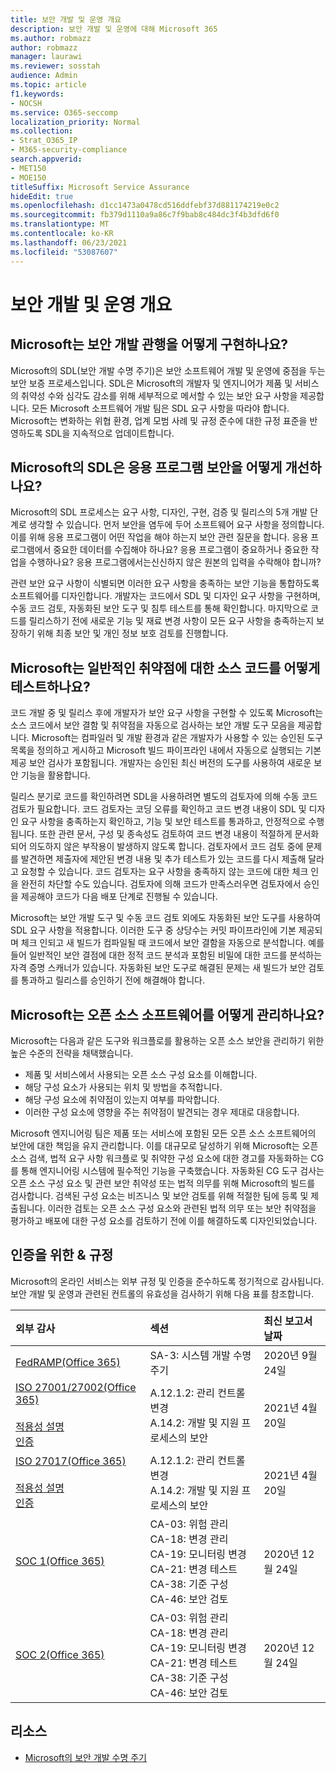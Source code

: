 ```yaml
---
title: 보안 개발 및 운영 개요
description: 보안 개발 및 운영에 대해 Microsoft 365
ms.author: robmazz
author: robmazz
manager: laurawi
ms.reviewer: sosstah
audience: Admin
ms.topic: article
f1.keywords:
- NOCSH
ms.service: O365-seccomp
localization_priority: Normal
ms.collection:
- Strat_O365_IP
- M365-security-compliance
search.appverid:
- MET150
- MOE150
titleSuffix: Microsoft Service Assurance
hideEdit: true
ms.openlocfilehash: d1cc1473a0478cd516ddfebf37d881174219e0c2
ms.sourcegitcommit: fb379d1110a9a86c7f9bab8c484dc3f4b3dfd6f0
ms.translationtype: MT
ms.contentlocale: ko-KR
ms.lasthandoff: 06/23/2021
ms.locfileid: "53087607"
---
```

# <a name="security-development-and-operations-overview"></a>보안 개발 및 운영 개요

## <a name="how-does-microsoft-implement-secure-development-practices"></a>Microsoft는 보안 개발 관행을 어떻게 구현하나요?

Microsoft의 SDL(보안 개발 수명 주기)은 보안 소프트웨어 개발 및 운영에 중점을 두는 보안 보증 프로세스입니다. SDL은 Microsoft의 개발자 및 엔지니어가 제품 및 서비스의 취약성 수와 심각도 감소를 위해 세부적으로 메서할 수 있는 보안 요구 사항을 제공합니다. 모든 Microsoft 소프트웨어 개발 팀은 SDL 요구 사항을 따라야 합니다. Microsoft는 변화하는 위협 환경, 업계 모범 사례 및 규정 준수에 대한 규정 표준을 반영하도록 SDL을 지속적으로 업데이트합니다.

## <a name="how-does-microsofts-sdl-improve-application-security"></a>Microsoft의 SDL은 응용 프로그램 보안을 어떻게 개선하나요?

Microsoft의 SDL 프로세스는 요구 사항, 디자인, 구현, 검증 및 릴리스의 5개 개발 단계로 생각할 수 있습니다. 먼저 보안을 염두에 두어 소프트웨어 요구 사항을 정의합니다. 이를 위해 응용 프로그램이 어떤 작업을 해야 하는지 보안 관련 질문을 합니다. 응용 프로그램에서 중요한 데이터를 수집해야 하나요? 응용 프로그램이 중요하거나 중요한 작업을 수행하나요? 응용 프로그램에서는신신하지 않은 원본의 입력을 수락해야 합니까?

관련 보안 요구 사항이 식별되면 이러한 요구 사항을 충족하는 보안 기능을 통합하도록 소프트웨어를 디자인합니다. 개발자는 코드에서 SDL 및 디자인 요구 사항을 구현하며, 수동 코드 검토, 자동화된 보안 도구 및 침투 테스트를 통해 확인합니다. 마지막으로 코드를 릴리스하기 전에 새로운 기능 및 재료 변경 사항이 모든 요구 사항을 충족하는지 보장하기 위해 최종 보안 및 개인 정보 보호 검토를 진행합니다.

## <a name="how-does-microsoft-test-source-code-for-common-vulnerabilities"></a>Microsoft는 일반적인 취약점에 대한 소스 코드를 어떻게 테스트하나요?

코드 개발 중 및 릴리스 후에 개발자가 보안 요구 사항을 구현할 수 있도록 Microsoft는 소스 코드에서 보안 결함 및 취약점을 자동으로 검사하는 보안 개발 도구 모음을 제공합니다. Microsoft는 컴파일러 및 개발 환경과 같은 개발자가 사용할 수 있는 승인된 도구 목록을 정의하고 게시하고 Microsoft 빌드 파이프라인 내에서 자동으로 실행되는 기본 제공 보안 검사가 포함됩니다. 개발자는 승인된 최신 버전의 도구를 사용하여 새로운 보안 기능을 활용합니다.

릴리스 분기로 코드를 확인하려면 SDL을 사용하려면 별도의 검토자에 의해 수동 코드 검토가 필요합니다. 코드 검토자는 코딩 오류를 확인하고 코드 변경 내용이 SDL 및 디자인 요구 사항을 충족하는지 확인하고, 기능 및 보안 테스트를 통과하고, 안정적으로 수행됩니다. 또한 관련 문서, 구성 및 종속성도 검토하여 코드 변경 내용이 적절하게 문서화되어 의도하지 않은 부작용이 발생하지 않도록 합니다. 검토자에서 코드 검토 중에 문제를 발견하면 제출자에 제안된 변경 내용 및 추가 테스트가 있는 코드를 다시 제출해 달라고 요청할 수 있습니다. 코드 검토자는 요구 사항을 충족하지 않는 코드에 대한 체크 인을 완전히 차단할 수도 있습니다. 검토자에 의해 코드가 만족스러우면 검토자에서 승인을 제공해야 코드가 다음 배포 단계로 진행될 수 있습니다.

Microsoft는 보안 개발 도구 및 수동 코드 검토 외에도 자동화된 보안 도구를 사용하여 SDL 요구 사항을 적용합니다. 이러한 도구 중 상당수는 커밋 파이프라인에 기본 제공되며 체크 인되고 새 빌드가 컴파일될 때 코드에서 보안 결함을 자동으로 분석합니다. 예를 들어 일반적인 보안 결점에 대한 정적 코드 분석과 포함된 비밀에 대한 코드를 분석하는 자격 증명 스캐너가 있습니다. 자동화된 보안 도구로 해결된 문제는 새 빌드가 보안 검토를 통과하고 릴리스를 승인하기 전에 해결해야 합니다.

## <a name="how-does-microsoft-manage-open-source-software"></a>Microsoft는 오픈 소스 소프트웨어를 어떻게 관리하나요?

Microsoft는 다음과 같은 도구와 워크플로를 활용하는 오픈 소스 보안을 관리하기 위한 높은 수준의 전략을 채택했습니다.

- 제품 및 서비스에서 사용되는 오픈 소스 구성 요소를 이해합니다.
- 해당 구성 요소가 사용되는 위치 및 방법을 추적합니다.
- 해당 구성 요소에 취약점이 있는지 여부를 파악합니다.
- 이러한 구성 요소에 영향을 주는 취약점이 발견되는 경우 제대로 대응합니다.

Microsoft 엔지니어링 팀은 제품 또는 서비스에 포함된 모든 오픈 소스 소프트웨어의 보안에 대한 책임을 유지 관리합니다. 이를 대규모로 달성하기 위해 Microsoft는 오픈 소스 검색, 법적 요구 사항 워크플로 및 취약한 구성 요소에 대한 경고를 자동화하는 CG를 통해 엔지니어링 시스템에 필수적인 기능을 구축했습니다. 자동화된 CG 도구 검사는 오픈 소스 구성 요소 및 관련 보안 취약성 또는 법적 의무를 위해 Microsoft의 빌드를 검사합니다. 검색된 구성 요소는 비즈니스 및 보안 검토를 위해 적절한 팀에 등록 및 제출됩니다. 이러한 검토는 오픈 소스 구성 요소와 관련된 법적 의무 또는 보안 취약점을 평가하고 배포에 대한 구성 요소를 검토하기 전에 이를 해결하도록 디자인되었습니다.

## <a name="related-external-regulations--certifications"></a>인증을 위한 & 규정

Microsoft의 온라인 서비스는 외부 규정 및 인증을 준수하도록 정기적으로 감사됩니다. 보안 개발 및 운영과 관련된 컨트롤의 유효성을 검사하기 위해 다음 표를 참조합니다.

| **외부 감사** | **섹션** | **최신 보고서 날짜** |
|:--------------------|:------------|:-----------------------|
| [FedRAMP(Office 365)](https://compliance.microsoft.com/compliancemanager) | SA-3: 시스템 개발 수명 주기 | 2020년 9월 24일 |
| [ISO 27001/27002(Office 365)](https://servicetrust.microsoft.com/ViewPage/MSComplianceGuideV3?command=Download&downloadType=Document&downloadId=8d625374-4f2d-49f8-9d37-a4281ba98222&tab=7027ead0-3d6b-11e9-b9e1-290b1eb4cdeb&docTab=7027ead0-3d6b-11e9-b9e1-290b1eb4cdeb_ISO_Reports) <br><br> [적용성 설명](https://servicetrust.microsoft.com/ViewPage/MSComplianceGuideV3?command=Download&downloadType=Document&downloadId=c0df4ce8-c77e-4183-84eb-c8688470d8b1&tab=7027ead0-3d6b-11e9-b9e1-290b1eb4cdeb&docTab=7027ead0-3d6b-11e9-b9e1-290b1eb4cdeb_ISO_Reports) <br> [인증](https://servicetrust.microsoft.com/ViewPage/MSComplianceGuideV3?command=Download&downloadType=Document&downloadId=1e84a14a-2468-45ac-9412-5e53250d57ec&tab=7027ead0-3d6b-11e9-b9e1-290b1eb4cdeb&docTab=7027ead0-3d6b-11e9-b9e1-290b1eb4cdeb_ISO_Reports) | A.12.1.2: 관리 컨트롤 변경 <br> A.14.2: 개발 및 지원 프로세스의 보안 | 2021년 4월 20일 |
| [ISO 27017(Office 365)](https://servicetrust.microsoft.com/ViewPage/MSComplianceGuideV3?command=Download&downloadType=Document&downloadId=8d625374-4f2d-49f8-9d37-a4281ba98222&tab=7027ead0-3d6b-11e9-b9e1-290b1eb4cdeb&docTab=7027ead0-3d6b-11e9-b9e1-290b1eb4cdeb_ISO_Reports) <br><br> [적용성 설명](https://servicetrust.microsoft.com/ViewPage/MSComplianceGuideV3?command=Download&downloadType=Document&downloadId=c0df4ce8-c77e-4183-84eb-c8688470d8b1&tab=7027ead0-3d6b-11e9-b9e1-290b1eb4cdeb&docTab=7027ead0-3d6b-11e9-b9e1-290b1eb4cdeb_ISO_Reports) <br> [인증](https://servicetrust.microsoft.com/ViewPage/MSComplianceGuideV3?command=Download&downloadType=Document&downloadId=70de0999-5451-43a3-9ef4-761e8fbfb1a3&tab=7027ead0-3d6b-11e9-b9e1-290b1eb4cdeb&docTab=7027ead0-3d6b-11e9-b9e1-290b1eb4cdeb_ISO_Reports) | A.12.1.2: 관리 컨트롤 변경 <br> A.14.2: 개발 및 지원 프로세스의 보안 | 2021년 4월 20일 |
| [SOC 1(Office 365)](https://servicetrust.microsoft.com/ViewPage/MSComplianceGuideV3?command=Download&downloadType=Document&downloadId=90df3f9c-3aaf-4dbf-99d0-ca9f2991721b&tab=7027ead0-3d6b-11e9-b9e1-290b1eb4cdeb&docTab=7027ead0-3d6b-11e9-b9e1-290b1eb4cdeb_SOC_%2F_SSAE_16_Reports) | CA-03: 위험 관리 <br> CA-18: 변경 관리 <br> CA-19: 모니터링 변경 <br> CA-21: 변경 테스트 <br> CA-38: 기준 구성 <br> CA-46: 보안 검토 | 2020년 12월 24일 |
| [SOC 2(Office 365)](https://servicetrust.microsoft.com/ViewPage/MSComplianceGuideV3?command=Download&downloadType=Document&downloadId=a73c1738-7892-42b7-acd3-87b6371c53f6&tab=7027ead0-3d6b-11e9-b9e1-290b1eb4cdeb&docTab=7027ead0-3d6b-11e9-b9e1-290b1eb4cdeb_SOC_%2F_SSAE_16_Reports) | CA-03: 위험 관리 <br> CA-18: 변경 관리 <br> CA-19: 모니터링 변경 <br> CA-21: 변경 테스트 <br> CA-38: 기준 구성 <br> CA-46: 보안 검토 | 2020년 12월 24일 |

## <a name="resources"></a>리소스

- [Microsoft의 보안 개발 수명 주기](https://www.microsoft.com/securityengineering/sdl)
